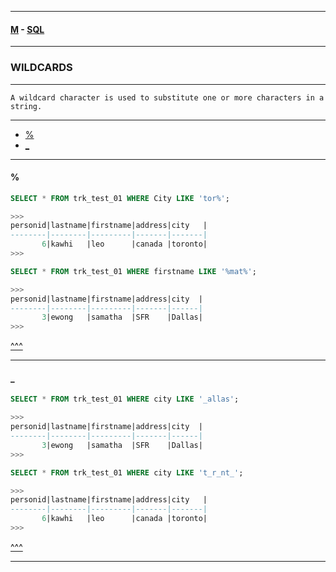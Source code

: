 
---

#### [M](https://github.com/ttltrk/TTT/blob/master/menu.md) - [SQL](https://github.com/ttltrk/TTT/blob/master/SQL/SQL.md)

---

### WILDCARDS

---

```
A wildcard character is used to substitute one or more characters in a string.
```

---

* [%]()
* [_]()

---

#### %

```sql
SELECT * FROM trk_test_01 WHERE City LIKE 'tor%';

>>>
personid|lastname|firstname|address|city   |
--------|--------|---------|-------|-------|
       6|kawhi   |leo      |canada |toronto|
>>>
```

```SQL
SELECT * FROM trk_test_01 WHERE firstname LIKE '%mat%';

>>>
personid|lastname|firstname|address|city  |
--------|--------|---------|-------|------|
       3|ewong   |samatha  |SFR    |Dallas|
>>>
```

[^^^](#WILDCARDS)

---

#### _

```sql
SELECT * FROM trk_test_01 WHERE city LIKE '_allas';

>>>
personid|lastname|firstname|address|city  |
--------|--------|---------|-------|------|
       3|ewong   |samatha  |SFR    |Dallas|
>>>
```

```sql
SELECT * FROM trk_test_01 WHERE city LIKE 't_r_nt_';

>>>
personid|lastname|firstname|address|city   |
--------|--------|---------|-------|-------|
       6|kawhi   |leo      |canada |toronto|
>>>
```

[^^^](#WILDCARDS)

---
